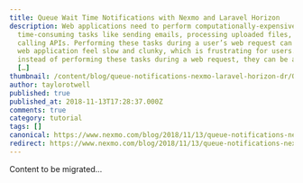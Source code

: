 ```yaml
---
title: Queue Wait Time Notifications with Nexmo and Laravel Horizon
description: Web applications need to perform computationally-expensive,
  time-consuming tasks like sending emails, processing uploaded files, or
  calling APIs. Performing these tasks during a user’s web request can make your
  web application feel slow and clunky, which is frustrating for users. So,
  instead of performing these tasks during a web request, they can be added to a
  […]
thumbnail: /content/blog/queue-notifications-nexmo-laravel-horizon-dr/Queue-wait-time-notifications.png
author: taylorotwell
published: true
published_at: 2018-11-13T17:28:37.000Z
comments: true
category: tutorial
tags: []
canonical: https://www.nexmo.com/blog/2018/11/13/queue-notifications-nexmo-laravel-horizon-dr
redirect: https://www.nexmo.com/blog/2018/11/13/queue-notifications-nexmo-laravel-horizon-dr
---
```


Content to be migrated...
